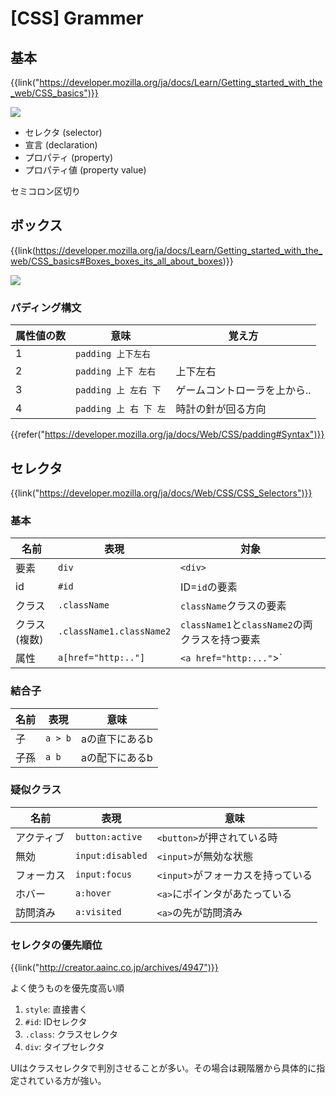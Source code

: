 # [CSS] Grammer


基本
----

{{link("https://developer.mozilla.org/ja/docs/Learn/Getting_started_with_the_web/CSS_basics")}}

![](https://mdn.mozillademos.org/files/9461/css-declaration-small.png)

* セレクタ (selector)
* 宣言 (declaration)
* プロパティ (property)
* プロパティ値 (property value)

セミコロン区切り


ボックス
--------

{{link(https://developer.mozilla.org/ja/docs/Learn/Getting_started_with_the_web/CSS_basics#Boxes_boxes_its_all_about_boxes)}}

![](https://mdn.mozillademos.org/files/9443/box-model.png)

### パディング構文

| 属性値の数 |         意味          |            覚え方            |
| ---------- | --------------------- | ---------------------------- |
| 1          | `padding 上下左右`    |                              |
| 2          | `padding 上下 左右`   | 上下左右                     |
| 3          | `padding 上 左右 下`  | ゲームコントローラを上から.. |
| 4          | `padding 上 右 下 左` | 時計の針が回る方向           |

{{refer("https://developer.mozilla.org/ja/docs/Web/CSS/padding#Syntax")}}


セレクタ
--------

{{link("https://developer.mozilla.org/ja/docs/Web/CSS/CSS_Selectors")}}

### 基本

|     名前     |           表現           |                      対象                      |
| ------------ | ------------------------ | ---------------------------------------------- |
| 要素         | `div`                    | `<div>`                                        |
| id           | `#id`                    | ID=`id`の要素                                  |
| クラス       | `.className`             | `className`クラスの要素                        |
| クラス(複数) | `.className1.className2` | `className1`と`className2`の両クラスを持つ要素 |
| 属性         | `a[href="http:.."]`      | `<a href="http:..."`>`                         |


### 結合子

| 名前 |  表現   |      意味      |
| ---- | ------- | -------------- |
| 子   | `a > b` | aの直下にあるb |
| 子孫 | `a b`   | aの配下にあるb |



### 疑似クラス

|    名前    |       表現       |               意味                |
| ---------- | ---------------- | --------------------------------- |
| アクティブ | `button:active`  | `<button>`が押されている時        |
| 無効       | `input:disabled` | `<input>`が無効な状態             |
| フォーカス | `input:focus`    | `<input>`がフォーカスを持っている |
| ホバー     | `a:hover`        | `<a>`にポインタがあたっている     |
| 訪問済み   | `a:visited`      | `<a>`の先が訪問済み               |


### セレクタの優先順位

{{link("http://creator.aainc.co.jp/archives/4947")}}

よく使うものを優先度高い順

1. `style`: 直接書く
2. `#id`: IDセレクタ
3. `.class`: クラスセレクタ
4. `div`: タイプセレクタ

UIはクラスセレクタで判別させることが多い。その場合は親階層から具体的に指定されている方が強い。
